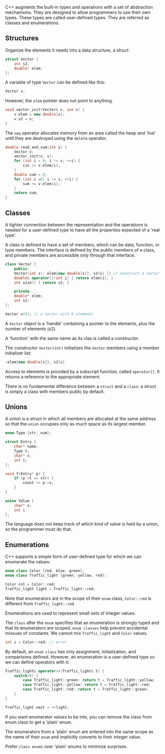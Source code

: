 C++ augments the built-in types and operations with a set of abstraction
mechanisms. They are designed to allow programmers to use their own types. These
types are called user-defined types. They are referred as classes and
enumerations.

## Structures
Organize the elements it needs into a data structure, a _struct_:

```cpp
struct Vector {
    int s2;
    double* elem;
};
```

A variable of type `Vector` can be defined like this:

```cpp
Vector v;
```

However, the `elem` pointer does not point to anything.

```cpp
void vector_init(Vector& v, int s) {
    v.elem = new double[s];
    v.s2 = s;
}
```

The `new` operator allocates memory from an area called the heap and 'live'
until they are destroyed using the `delete` operator.

```cpp
double read_and_sum(int s) {
    Vector v;
    vector_init(v, s);
    for (int i = 0; i != s; ++i) {
        cin >> v.elem[i];
    }
    double sum = 0;
    for (int i =0; i != s; ++i) {
        sum += v.elem[i];
    }
    return sum;
}
```

## Classes
A tighter connection between the representation and the operations is needed for
a user-defined type to have all the properties expected of a 'real type'.

A class is defined to have a set of members, which can be data, function, or
type members. The interface is defined by the public members of a class, and
private members are accessible only through that interface.

```cpp
class Vector {
    public:
    Vector(int s): elem{new double[s]}, s2{s} {} // construct a vector
    double& operator[](int i) { return elem[i]; }
    int size() { return s2; }

    private:
    double* elem;
    int s2;
};

Vector v(6); // a vector with 6 elements
```

A `Vector` object is a 'handle' containing a pointer to the elements, plus the
number of elements (s2).

A 'function' with the same name as its clas is called a _constructor_.

The constructor `Vector(int)` initializes the `Vector` members using a member
initializer list:

```cpp
:elem{new double[s]}, s2{s}
```

Access to elements is provided by a subscript function, called `operator[]`. It
returns a reference to the appropriate element.

There is no fundamental difference between a `struct` and a `class`: a struct is
simply a class with members public by default.

## Unions
A union is a struct in which all members are allocated at the same address so
that the `union` occupies only as much space as its largest member.

```cpp
enum Type {str, num};

struct Entry {
    char* name;
    Type t;
    char* s;
    int i;
};

void f(Entry* p) {
    if (p->t == str) {
        count << p->s;
    }
}

union Value {
    char* s;
    int i
};
```

The language does not keep track of which kind of value is held by a union, so
the programmer must do that.

## Enumerations
C++ supports a simple form of user-defined type for which we can enumerate the
values:

```cpp
enum class Color {red, blue, green};
enum class Traffic_light {green, yellow, red};

Color col = Color::red;
Traffic_light light = Traffic_light::red;
```

Note that enumerators are in the scope of their `enum` class, `Color::red` is
different from `Traffic_light::red`.

Enumerations are used to represent small sets of integer values.

The `class` after the `enum` specifies that an enumeration is strongly typed and
that its enumerators are scoped. `enum classes` help prevent accidental missues
of constants. We cannot mix `Traffic_light` and `Color` values.

```cpp
int i = Color::red; // error
```

By default, an `enum class` has only assignment, initialization, and
comparisons defined. However, an enumeration is a user-defined type so we can
define operators with it:

```cpp
Traffic_light& operator++(Traffic_light& t) {
    switch(t) {
        case Traffic_light::green: return t = Traffic_light::yellow;
        case Traffic_light::yellow: return t = Traffic_light::red;
        case Traffic_light::red: return t = Traffic_light::green;
    }
}

Traffic_light next = ++light;
```

If you want enumerator values to be ints, you can remove the class from enum
class to get a 'plain' enum.

The enumerators from a 'plain' enum are entered into the same scope as the name
of their `enum` and implicitly converts to their integer value.

Prefer `class enums` over 'plain' enums to minimize surprises.
